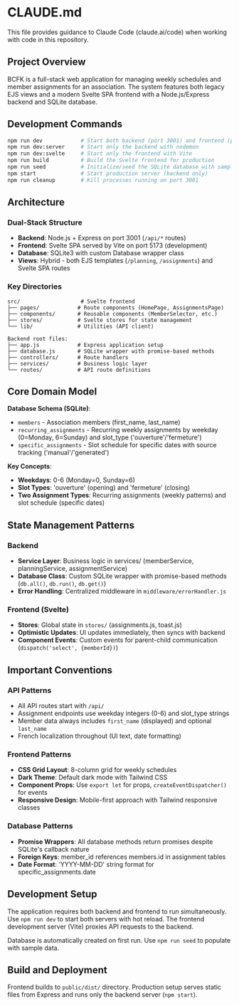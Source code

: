 # CLAUDE.md

This file provides guidance to Claude Code (claude.ai/code) when working with code in this repository.

## Project Overview

BCFK is a full-stack web application for managing weekly schedules and member assignments for an association. The system features both legacy EJS views and a modern Svelte SPA frontend with a Node.js/Express backend and SQLite database.

## Development Commands

```bash
npm run dev            # Start both backend (port 3001) and frontend (port 5173) in development mode
npm run dev:server     # Start only the backend with nodemon
npm run dev:svelte     # Start only the frontend with Vite
npm run build          # Build the Svelte frontend for production
npm run seed           # Initialize/seed the SQLite database with sample data
npm start              # Start production server (backend only)
npm run cleanup        # Kill processes running on port 3001
```

## Architecture

### Dual-Stack Structure
- **Backend**: Node.js + Express on port 3001 (`/api/*` routes)
- **Frontend**: Svelte SPA served by Vite on port 5173 (development)
- **Database**: SQLite3 with custom Database wrapper class
- **Views**: Hybrid - both EJS templates (`/planning`, `/assignments`) and Svelte SPA routes

### Key Directories
```
src/                   # Svelte frontend
├── pages/            # Route components (HomePage, AssignmentsPage)
├── components/       # Reusable components (MemberSelector, etc.)
├── stores/           # Svelte stores for state management
└── lib/              # Utilities (API client)

Backend root files:
├── app.js            # Express application setup
├── database.js       # SQLite wrapper with promise-based methods
├── controllers/      # Route handlers
├── services/         # Business logic layer
└── routes/           # API route definitions
```

## Core Domain Model

**Database Schema (SQLite)**:
- `members` - Association members (first_name, last_name)
- `recurring_assignments` - Recurring weekly assignments by weekday (0=Monday, 6=Sunday) and slot_type ('ouverture'/'fermeture')
- `specific_assignments` - Slot schedule for specific dates with source tracking ('manual'/'generated')

**Key Concepts**:
- **Weekdays**: 0-6 (Monday=0, Sunday=6)
- **Slot Types**: 'ouverture' (opening) and 'fermeture' (closing)
- **Two Assignment Types**: Recurring assignments (weekly patterns) and slot schedule (specific dates)

## State Management Patterns

### Backend
- **Service Layer**: Business logic in services/ (memberService, planningService, assignmentService)
- **Database Class**: Custom SQLite wrapper with promise-based methods (`db.all()`, `db.run()`, `db.get()`)
- **Error Handling**: Centralized middleware in `middleware/errorHandler.js`

### Frontend (Svelte)
- **Stores**: Global state in `stores/` (assignments.js, toast.js)
- **Optimistic Updates**: UI updates immediately, then syncs with backend
- **Component Events**: Custom events for parent-child communication (`dispatch('select', {memberId})`)

## Important Conventions

### API Patterns
- All API routes start with `/api/`
- Assignment endpoints use weekday integers (0-6) and slot_type strings
- Member data always includes `first_name` (displayed) and optional `last_name`
- French localization throughout (UI text, date formatting)

### Frontend Patterns
- **CSS Grid Layout**: 8-column grid for weekly schedules
- **Dark Theme**: Default dark mode with Tailwind CSS
- **Component Props**: Use `export let` for props, `createEventDispatcher()` for events
- **Responsive Design**: Mobile-first approach with Tailwind responsive classes

### Database Patterns
- **Promise Wrappers**: All database methods return promises despite SQLite's callback nature
- **Foreign Keys**: member_id references members.id in assignment tables
- **Date Format**: 'YYYY-MM-DD' string format for specific_assignments.date

## Development Setup

The application requires both backend and frontend to run simultaneously. Use `npm run dev` to start both servers with hot reload. The frontend development server (Vite) proxies API requests to the backend.

Database is automatically created on first run. Use `npm run seed` to populate with sample data.

## Build and Deployment

Frontend builds to `public/dist/` directory. Production setup serves static files from Express and runs only the backend server (`npm start`).